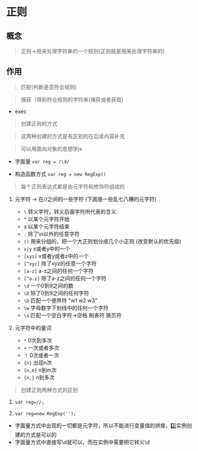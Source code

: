 # 正则

## 概念

> 正则->用来处理字符串的一个规则(正则就是用来处理字符串的)

## 作用

> 匹配(判断是否符合规则)

> 捕获（得到符合规则的字符串(捕获或者获取)

* exec

> 创建正则的方式

> 这两种创建的方式是有区别的在后续内容补充

> 可以用面向对象的思想学js

* 字面量  `var reg = /\d/`

* 构造函数方式 `var reg = new RegExp()`

> 每个正则表达式都是由元字符和修饰符组成的

1.  元字符 -> 在//之间的一些字符 (下面是一些乱七八糟的元字符)

    * ` \ ` 转义字符，转义后面字符所代表的含义
    * `^` 以某个元字符开始
    * `$` 以某个元字符结束
    * `.` 除了\n以外的任意字符
    * `()` 用来分组的，把一个大正则划分成几个小正则 (改变默认的优先级)
    * `x|y` x或者y中的一个
    * `[xyz]` x或者y或者z中的一个
    * `[^xyz]` 除了xyz的任意一个字符
    * `[a-z]` a-z之间的任何一个字符
    * `[^a-z]` 除了a-z之间的任何一个字符
    * `\d`  一个0到9之间的数
    * `\D`  除了0到9之间的任何字符
    * `\b` 匹配一个便界符 "w1 w2 w3"
    * `\w` 字母数字下划线中的任何一个字符
    * `\s` 匹配一个空白字符->空格 制表符 换页符
    
2. 元字符中的量词

    * `*` 0次到多次
    * `+` 一次或者多次
    * `？` 0次或者一次
    * `{n}` 出现n次
    * `{n,m}` n到m次
    * `{n,}`  n到多次

> 创建正则两种方式的区别

1. `var reg=//;`

2. `var reg=new RegExp('');`

* 字面量方式中出现的一切都是元字符，所以不能进行变量值的拼接，2️⃣实例创建的方式是可以的
* 字面量方式中直接写\d就可以，而在实例中需要把它转义\\d